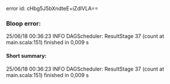 error id: cHbg5J5bXndteE+iZdIVLA==
### Bloop error:

25/06/18 00:36:23 INFO DAGScheduler: ResultStage 37 (count at main.scala:151) finished in 0,009 s
#### Short summary: 

25/06/18 00:36:23 INFO DAGScheduler: ResultStage 37 (count at main.scala:151) finished in 0,009 s